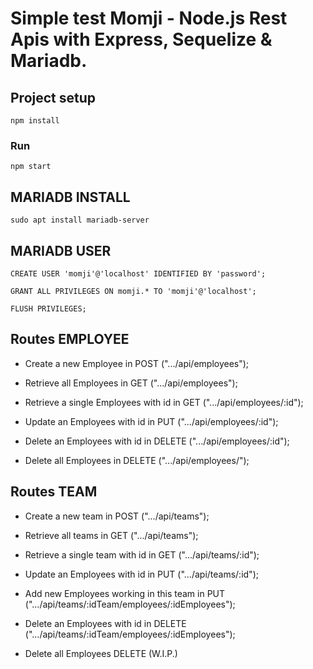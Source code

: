 #  Simple test Momji - Node.js Rest Apis with Express, Sequelize & Mariadb.

## Project setup
```
npm install
```

### Run
```
npm start
```
## MARIADB INSTALL
```
sudo apt install mariadb-server
```

## MARIADB USER
```
CREATE USER 'momji'@'localhost' IDENTIFIED BY 'password';

GRANT ALL PRIVILEGES ON momji.* TO 'momji'@'localhost';

FLUSH PRIVILEGES;

```
## Routes EMPLOYEE 
  * Create a new Employee in POST (".../api/employees");

  * Retrieve all Employees in GET (".../api/employees");

  * Retrieve a single Employees with id in GET  (".../api/employees/:id");

  * Update an Employees with id in PUT  (".../api/employees/:id");

  * Delete an Employees with id in DELETE  (".../api/employees/:id");

  * Delete all Employees in DELETE  (".../api/employees/");

## Routes TEAM

  * Create a new team in POST (".../api/teams");

  * Retrieve all teams in GET (".../api/teams");

  * Retrieve a single team with id in GET (".../api/teams/:id");

  * Update an Employees with id in PUT (".../api/teams/:id");

  * Add new Employees working in this team in PUT (".../api/teams/:idTeam/employees/:idEmployees");

  * Delete an Employees with id in DELETE (".../api/teams/:idTeam/employees/:idEmployees");

  * Delete all Employees DELETE (W.I.P.)